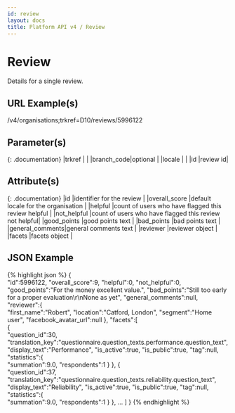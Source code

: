 ```yaml
---
id: review
layout: docs
title: Platform API v4 / Review
---
```


# Review
Details for a single review.

## URL Example(s)
/v4/organisations;trkref=D10/reviews/5996122

## Parameter(s)

{: .documentation}
|trkref     |         |
|branch_code|optional |
|locale     |         |
|id         |review id|

## Attribute(s)

{: .documentation}
|id              |identifier for the review                              |
|overall_score   |default locale for the organisation                    |
|helpful         |count of users who have flagged this review helpful    |
|not_helpful     |count of users who have flagged this review not helpful|
|good_points     |good points text                                       |
|bad_points      |bad points text                                        |
|general_comments|general comments text                                  |
|reviewer        |reviewer object                                        |
|facets          |facets object                                          |

## JSON Example
{% highlight json %}
{  
   "id":5996122,
   "overall_score":9,
   "helpful":0,
   "not_helpful":0,
   "good_points":"For the money excellent value.",
   "bad_points":"Still too early for a proper evaluation\r\nNone as yet",
   "general_comments":null,
   "reviewer":{  
      "first_name":"Robert",
      "location":"Catford, London",
      "segment":"Home user",
      "facebook_avatar_url":null
   },
   "facets":[  
      {  
         "question_id":30,
         "translation_key":"questionnaire.question_texts.performance.question_text",
         "display_text":"Performance",
         "is_active":true,
         "is_public":true,
         "tag":null,
         "statistics":{  
            "summation":9.0,
            "respondents":1
         }
      },
      {  
         "question_id":37,
         "translation_key":"questionnaire.question_texts.reliability.question_text",
         "display_text":"Reliability",
         "is_active":true,
         "is_public":true,
         "tag":null,
         "statistics":{  
            "summation":9.0,
            "respondents":1
         }
      },
      ...
   ]
}
{% endhighlight %}
